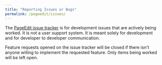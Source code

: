 ```yaml
---
title: "Reporting Issues or Bugs"
permalink: /pageedit/issues/
---
```


The [PageEdit issue tracker](https://github.com/Sigil-Ebook/PageEdit/issues) is for development issues that are actively being worked. It is not a user support system. It is meant solely for development and for developer to developer communication.

Feature requests opened on the issue tracker will be closed if there isn't anyone willing to implement the requested feature. Only items being worked will be left open.
